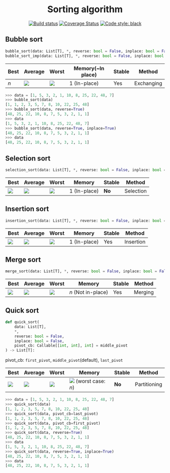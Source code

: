 <h1 align="center">Sorting algorithm</h1>
<p align="center">
<a href ="https://travis-ci.com/rekyungmin/python-sorting-algorithm"><img alt="Build status" src="https://travis-ci.com/rekyungmin/python-sorting-algorithm.svg?branch=master"></a>
<a href='https://coveralls.io/github/rekyungmin/python-sorting-algorithm?branch=master'><img src='https://coveralls.io/repos/github/rekyungmin/python-sorting-algorithm/badge.svg?branch=master' alt='Coverage Status' /></a>
<a href="https://github.com/psf/black"><img alt="Code style: black" src="https://img.shields.io/badge/code%20style-black-000000.svg"></a>
</p>

## Bubble sort
```python
bubble_sort(data: List[T], *, reverse: bool = False, inplace: bool = False) -> List[T]
bubble_sort_imp(data: List[T], *, reverse: bool = False, inplace: bool = False) -> List[T]
```

| Best | Average | Worst | Memory(~In place) | Stable | Method     |
| ---- | ------- | ----- | ----------------- | ------ | ---------- |
| <i>n</i>  | <img src="https://wikimedia.org/api/rest_v1/media/math/render/svg/ac9810bbdafe4a6a8061338db0f74e25b7952620"> | <img src="https://wikimedia.org/api/rest_v1/media/math/render/svg/ac9810bbdafe4a6a8061338db0f74e25b7952620"> | 1 (In-place)      | Yes    | Exchanging |


```python
>>> data = [1, 5, 3, 2, 1, 10, 8, 25, 22, 48, 7]
>>> bubble_sort(data)
[1, 1, 2, 3, 5, 7, 8, 10, 22, 25, 48]
>>> bubble_sort(data, reverse=True)
[48, 25, 22, 10, 8, 7, 5, 3, 2, 1, 1]
>>> data
[1, 5, 3, 2, 1, 10, 8, 25, 22, 48, 7]
>>> bubble_sort(data, reverse=True, inplace=True)
[48, 25, 22, 10, 8, 7, 5, 3, 2, 1, 1]
>>> data
[48, 25, 22, 10, 8, 7, 5, 3, 2, 1, 1]
```

## Selection sort
```python
selection_sort(data: List[T], *, reverse: bool = False, inplace: bool = False) -> List[T]
```

| Best | Average | Worst | Memory | Stable | Method     |
| ---- | ------- | ----- | ----------------- | ------ | ---------- |
| <img src="https://wikimedia.org/api/rest_v1/media/math/render/svg/ac9810bbdafe4a6a8061338db0f74e25b7952620">  | <img src="https://wikimedia.org/api/rest_v1/media/math/render/svg/ac9810bbdafe4a6a8061338db0f74e25b7952620">   | <img src="https://wikimedia.org/api/rest_v1/media/math/render/svg/ac9810bbdafe4a6a8061338db0f74e25b7952620"> | 1 (In-place)      | **No**    | Selection |

## Insertion sort
```python
insertion_sort(data: List[T], *, reverse: bool = False, inplace: bool = False) -> List[T]
```

| Best | Average | Worst | Memory | Stable | Method     |
| ---- | ------- | ----- | ----------------- | ------ | ---------- |
| <img src="https://wikimedia.org/api/rest_v1/media/math/render/svg/ac9810bbdafe4a6a8061338db0f74e25b7952620">  | <img src="https://wikimedia.org/api/rest_v1/media/math/render/svg/ac9810bbdafe4a6a8061338db0f74e25b7952620">   | <img src="https://wikimedia.org/api/rest_v1/media/math/render/svg/ac9810bbdafe4a6a8061338db0f74e25b7952620"> | 1 (In-place)      | Yes    | Insertion |

## Merge sort
```python
merge_sort(data: List[T], *, reverse: bool = False, inplace: bool = False) -> List[T]
```

| Best | Average | Worst | Memory | Stable | Method     |
| ---- | ------- | ----- | ----------------- | ------ | ---------- |
| <img src="https://wikimedia.org/api/rest_v1/media/math/render/svg/560dfdce0353a330e03e4b3e0b7ca6e484bb40fb">  | <img src="https://wikimedia.org/api/rest_v1/media/math/render/svg/560dfdce0353a330e03e4b3e0b7ca6e484bb40fb">   | <img src="https://wikimedia.org/api/rest_v1/media/math/render/svg/560dfdce0353a330e03e4b3e0b7ca6e484bb40fb"> | <i>n</i> (Not in-place)      | Yes    | Merging |

## Quick sort
```python
def quick_sort(
    data: List[T],
    *,
    reverse: bool = False,
    inplace: bool = False,
    pivot_cb: Callable[[int, int], int] = middle_pivot
) -> List[T]:
```

pivot_cb: `first_pivot`, `middle_pivot`(default), `last_pivot`

| Best | Average | Worst | Memory | Stable | Method     |
| ---- | ------- | ----- | ----------------- | ------ | ---------- |
| <img src="https://wikimedia.org/api/rest_v1/media/math/render/svg/560dfdce0353a330e03e4b3e0b7ca6e484bb40fb">  | <img src="https://wikimedia.org/api/rest_v1/media/math/render/svg/560dfdce0353a330e03e4b3e0b7ca6e484bb40fb">   | <img src="https://wikimedia.org/api/rest_v1/media/math/render/svg/ac9810bbdafe4a6a8061338db0f74e25b7952620"> | <img src="https://wikimedia.org/api/rest_v1/media/math/render/svg/317ab5292da7c7935aec01a570461fe0613b21d5"> (worst case: <i>n</i>)      | **No** | Partitioning |

```python
>>> data = [1, 5, 3, 2, 1, 10, 8, 25, 22, 48, 7]
>>> quick_sort(data)
[1, 1, 2, 3, 5, 7, 8, 10, 22, 25, 48]
>>> quick_sort(data, pivot_cb=last_pivot)
[1, 1, 2, 3, 5, 7, 8, 10, 22, 25, 48]
>>> quick_sort(data, pivot_cb=first_pivot)
[1, 1, 2, 3, 5, 7, 8, 10, 22, 25, 48]
>>> quick_sort(data, reverse=True)
[48, 25, 22, 10, 8, 7, 5, 3, 2, 1, 1]
>>> data
[1, 5, 3, 2, 1, 10, 8, 25, 22, 48, 7]
>>> quick_sort(data, reverse=True, inplace=True)
[48, 25, 22, 10, 8, 7, 5, 3, 2, 1, 1]
>>> data
[48, 25, 22, 10, 8, 7, 5, 3, 2, 1, 1]
```